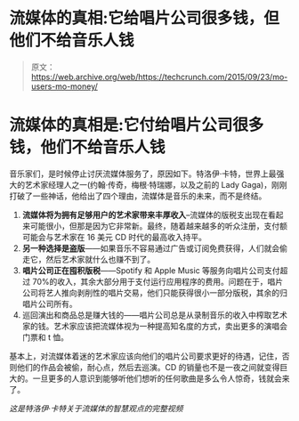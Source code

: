 # 流媒体的真相:它给唱片公司很多钱，但他们不给音乐人钱 

> 原文：<https://web.archive.org/web/https://techcrunch.com/2015/09/23/mo-users-mo-money/>

# 流媒体的真相是:它付给唱片公司很多钱，他们不给音乐人钱

音乐家们，是时候停止讨厌流媒体服务了，原因如下。特洛伊·卡特，世界上最强大的艺术家经理人之一(约翰·传奇，梅根·特瑞娜，以及之前的 Lady Gaga)，刚刚打破了一些神话，他给出了四个理由，流媒体是音乐的未来，而不是终结。

1.  **流媒体将为拥有足够用户的艺术家带来丰厚收入**–流媒体的版税支出现在看起来可能很小，但那是因为它非常新。最终，随着越来越多的听众注册，支付额可能会与艺术家在 16 美元 CD 时代的最高收入持平。
2.  **另一种选择是盗版**——如果音乐不容易通过广告或订阅免费获得，人们就会偷走它，然后艺术家就什么也赚不到了。
3.  **唱片公司正在囤积版税**——Spotify 和 Apple Music 等服务向唱片公司支付超过 70%的收入，其余大部分用于支付运行应用程序的费用。问题在于，唱片公司将艺人推向剥削性的唱片交易，他们只能获得很小一部分版税，其余的归唱片公司所有。
4.  巡回演出和商品总是赚大钱的——唱片公司总是从录制音乐的收入中榨取艺术家的钱。艺术家应该把流媒体视为一种提高知名度的方式，卖出更多的演唱会门票和 t 恤。

基本上，对流媒体着迷的艺术家应该向他们的唱片公司要求更好的待遇，记住，否则他们的作品会被偷，耐心点，然后去巡演。CD 的销量也不是一夜之间就变得巨大的。一旦更多的人意识到能够听他们想听的任何歌曲是多么令人惊奇，钱就会来了。

*这是特洛伊·卡特关于流媒体的智慧观点的完整视频*